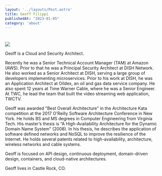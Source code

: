 ```yaml
---
layout: '../layouts/Post.astro'
title: Geoff Filippi
publishedAt: "2023-01-05"
category: 'about'
---
```


#

![](/images/geofffilippi.webp)

Geoff is a Cloud and Security Architect.

Recently he was a Senior Technical Account Manager (TAM) at Amazon (AWS). Prior to that he was a Principal Security Architect at DISH Network. He also worked as a Senior Architect at DISH, serving a large group of developers implementing microservices. Prior to his work at DISH, he was an Application Architect at Oildex, an oil and gas data service company. He also spent 12 years at Time Warner Cable, where he was a Senior Engineer. At TWC, he lead the team that built the video streaming web application, TWCTV.

Geoff was awarded "Best Overall Architecture" in the Architecture Kata competition at the 2017 O'Reilly Software Architecture Conference in New York. He holds BS and MS degrees in Computer Engineering from Virginia Tech. His master’s thesis is “A High-Availability Architecture for the Dynamic Domain Name System" (2008). In his thesis, he describes the application of software defined networks and NoSQL to improve the resilience of the Internet. He holds several patents related to high-availability, architecture, wireless networks and cable systems.

Geoff is focused on API design, continuous deployment, domain-driven design, containers, and cloud-native architectures.

Geoff lives in Castle Rock, CO.
